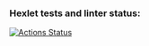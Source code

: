 ### Hexlet tests and linter status:
[![Actions Status](https://github.com/TatuAnat/qa-engineer-project-85/actions/workflows/hexlet-check.yml/badge.svg)](https://github.com/TatuAnat/qa-engineer-project-85/actions)